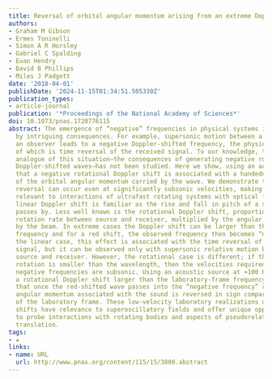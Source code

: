 ```yaml
---
title: Reversal of orbital angular momentum arising from an extreme Doppler shift
authors:
- Graham M Gibson
- Ermes Toninelli
- Simon A R Horsley
- Gabriel C Spalding
- Euan Hendry
- David B Phillips
- Miles J Padgett
date: '2018-04-01'
publishDate: '2024-11-15T01:34:51.505330Z'
publication_types:
- article-journal
publication: '*Proceedings of the National Academy of Sciences*'
doi: 10.1073/pnas.1720776115
abstract: The emergence of “negative” frequencies in physical systems is often accompanied
  by intriguing consequences. For example, supersonic motion between a source and
  an observer leads to a negative Doppler-shifted frequency, the physical meaning
  of which is time reversal of the received signal. To our knowledge, the rotational
  analogue of this situation—the consequences of generating negative rotationally
  Doppler-shifted waves—has not been studied. Here we show, using an acoustic source,
  that a negative rotational Doppler shift is associated with a handedness reversal
  of the orbital angular momentum carried by the wave. We demonstrate that this handedness
  reversal can occur even at significantly subsonic velocities, making our findings
  relevant to interactions of ultrafast rotating systems with optical frequency radiation.The
  linear Doppler shift is familiar as the rise and fall in pitch of a siren as it
  passes by. Less well known is the rotational Doppler shift, proportional to the
  rotation rate between source and receiver, multiplied by the angular momentum carried
  by the beam. In extreme cases the Doppler shift can be larger than the rest-frame
  frequency and for a red shift, the observed frequency then becomes “negative.” In
  the linear case, this effect is associated with the time reversal of the received
  signal, but it can be observed only with supersonic relative motion between the
  source and receiver. However, the rotational case is different; if the radius of
  rotation is smaller than the wavelength, then the velocities required to observe
  negative frequencies are subsonic. Using an acoustic source at ≈100 Hz we create
  a rotational Doppler shift larger than the laboratory-frame frequency. We observe
  that once the red-shifted wave passes into the “negative frequency” regime, the
  angular momentum associated with the sound is reversed in sign compared with that
  of the laboratory frame. These low-velocity laboratory realizations of extreme Doppler
  shifts have relevance to superoscillatory fields and offer unique opportunities
  to probe interactions with rotating bodies and aspects of pseudorelativistic frame
  translation.
tags:
- ★
links:
- name: URL
  url: http://www.pnas.org/content/115/15/3800.abstract
---
```

